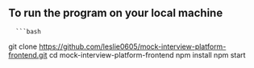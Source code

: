 ## To run the program on your local machine
      ```bash
   git clone https://github.com/leslie0605/mock-interview-platform-frontend.git
   cd mock-interview-platform-frontend
   npm install
   npm start
   ```
